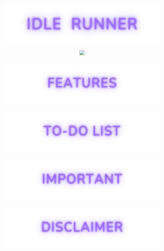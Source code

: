 <div align="center">
  <h3><img height="128px" src="https://github.com/xVotexX/Idle-Runner/blob/master/Idle%20Runner/Assets/IdleRunner.png?raw=true"></h3>
  <img src="https://github.com/user-attachments/assets/08bfb2a5-ef94-4708-9bf1-51add7f1471a"></a>
</div>

<div align="center">
  <h3><img height="128px" src="https://github.com/xVotexX/Idle-Runner/blob/master/Idle%20Runner/Assets/Features.png?raw=true"></h3>
</div>

<div align="center">
  <h3><img height="128px" src="https://github.com/xVotexX/Idle-Runner/blob/master/Idle%20Runner/Assets/To-doList.png?raw=true"></h3>
</div>

<div align="center">
  <h3><img height="128px" src="https://github.com/xVotexX/Idle-Runner/blob/master/Idle%20Runner/Assets/Important.png?raw=true"></h3>
</div>

<div align="center">
  <h3><img height="128px" src="https://github.com/xVotexX/Idle-Runner/blob/master/Idle%20Runner/Assets/Disclaimer.png?raw=true"></h3>
</div>
